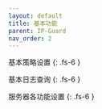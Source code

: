 ```yaml
---
layout: default
title: 基本功能
parent: IP-Guard
nav_order: 2
---
```


基本策略设置
{: .fs-6 }

基本日志查询
{: .fs-6 }

服务器各功能设置
{: .fs-6 }

